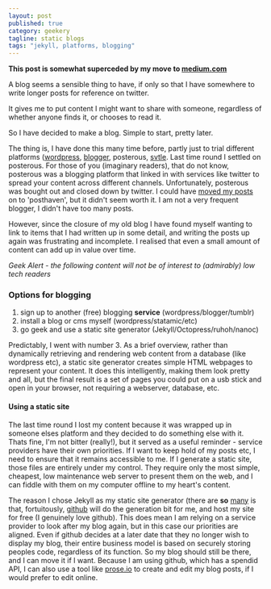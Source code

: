 ```yaml
---
layout: post
published: true
category: geekery
tagline: static blogs
tags: "jekyll, platforms, blogging"
---
```


**This post is somewhat superceded by my move to [medium.com](https://medium.com/@tomreadings)**

A blog seems a sensible thing to have, if only so that I have somewhere to write longer posts for reference on twitter.

It gives me to put content I might want to share with someone, regardless of whether anyone finds it, or chooses to read it.

So I have decided to make a blog. Simple to start, pretty later.

The thing is, I have done this many time before, partly just to trial different platforms ([wordpress](http://wordpress.com/), [blogger](https://www.blogger.com), posterous, [svtle](https://svbtle.com/). Last time round I settled on posterous. For those of you (imaginary readers), that do not know, posterous was a blogging platform that linked in with services like twitter to spread your content across different channels. Unfortunately, posterous was bought out and closed down by twitter. I could have [moved my posts](http://techcrunch.com/2013/02/15/posterous-will-shut-down-on-april-30th-co-founder-garry-tan-launches-posthaven-to-save-your-sites/) on to 'posthaven', but it didn't seem worth it. I am not a very frequent blogger, I didn't have too many posts. 

However, since the closure of my old blog I have found myself wanting to link to items that I had written up in some detail, and writing the posts up again was frustrating and incomplete. I realised that even a small amount of content can add up in value over time.

*Geek Alert - the following content will not be of interest to (admirably) low tech readers* 

### Options for blogging

1. sign up to another (free) blogging **service** (wordpress/blogger/tumblr)
2. install a blog or cms myself (wordpress/statamic/etc)
3. go geek and use a static site generator (Jekyll/Octopress/ruhoh/nanoc)

Predictably, I went with number 3. As a brief overview, rather than dynamically retrieving and rendering web content from a database (like wordpress etc), a static site generator creates simple HTML webpages to represent your content. It does this intelligently, making them look pretty and all, but the final result is a set of pages you could put on a usb stick and open in your browser, not requiring a webserver, database, etc.

#### Using a static site

The last time round I lost my content because it was wrapped up in someone elses platform and they decided to do something else with it. Thats fine, I'm not bitter (really!), but it served as a useful reminder - service providers have their own priorities. If I want to keep hold of my posts etc, I need to ensure that it remains accessible to me. If I generate a static site, those files are entirely under my control. They require only the most simple, cheapest, low maintenance web server to present them on the web, and I can fiddle with them on my computer offline to my heart's content.

The reason I chose Jekyll as my static site generator (there are **so** [many](http://staticsitegenerators.net/) is that, fortuitously, [github](http://techcrunch.com/2012/07/14/what-exactly-is-github-anyway/) will do the generation bit for me, and host my site for free (I genuinely love github). This does mean I am relying on a service provider to look after my blog again, but in this case our priorities are aligned. Even if github decides at a later date that they no longer wish to display my blog, their entire business model is based on securely storing peoples code, regardless of its function. So my blog should still be there, and I can move it if I want. Because I am using github, which has a spendid API, I can also use a tool like [prose.io](http://prose.io) to create and edit my blog posts, if I would prefer to edit online.